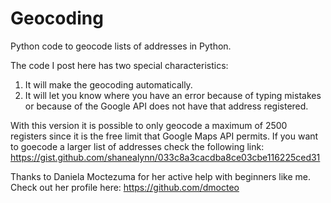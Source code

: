# Geocoding
Python code to geocode lists of addresses in Python.  

The code I post here has two special characteristics:
1. It will make the geocoding automatically.
2. It will let you know where you have an error because of typing mistakes or because of the Google API does not have that address registered.


With this version it is possible to only geocode a maximum of 2500 registers since it is the free limit that Google Maps API permits.
If you want to goecode a larger list of addresses check the following link: https://gist.github.com/shanealynn/033c8a3cacdba8ce03cbe116225ced31 

Thanks to Daniela Moctezuma for her active help with beginners like me. Check out her profile here: https://github.com/dmocteo

